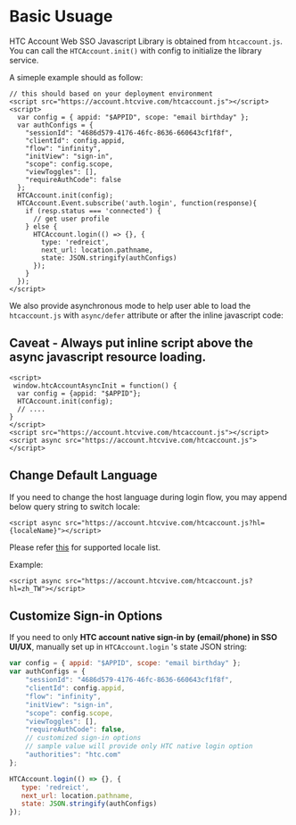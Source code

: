 # Basic Usuage

HTC Account Web SSO Javascript Library is obtained from `htcaccount.js`. You can call the `HTCAccount.init()` with config to initialize the library service.

A simeple example should as follow:

```markup
// this should based on your deployment environment
<script src="https://account.htcvive.com/htcaccount.js"></script>
<script>
  var config = { appid: "$APPID", scope: "email birthday" };
  var authConfigs = {
    "sessionId": "4686d579-4176-46fc-8636-660643cf1f8f",
    "clientId": config.appid,
    "flow": "infinity",
    "initView": "sign-in",
    "scope": config.scope,
    "viewToggles": [],
    "requireAuthCode": false
  };
  HTCAccount.init(config);
  HTCAccount.Event.subscribe('auth.login', function(response){
    if (resp.status === 'connected') {
      // get user profile
    } else {
      HTCAccount.login(() => {}, {
        type: 'redreict',
        next_url: location.pathname,
        state: JSON.stringify(authConfigs)
      });
    }
  });
</script>
```

We also provide asynchronous mode to help user able to load the `htcaccount.js` with `async/defer` attribute or after the inline javascript code:

## Caveat - Always put inline script above the async javascript resource loading.

```markup
<script>
 window.htcAccountAsyncInit = function() {
  var config = {appid: "$APPID"};
  HTCAccount.init(config);
  // ....
}
</script>
<script src="https://account.htcvive.com/htcaccount.js"></script>
<script async src="https://account.htcvive.com/htcaccount.js"></script>
```

## Change Default Language

If you need to change the host language during login flow, you may append below query string to switch locale:

```markup
<script async src="https://account.htcvive.com/htcaccount.js?hl={localeName}"></script>
```

Please refer [this](../server-to-server-sso/server-to-server-sso-integration.md#hl-query-parameter) for supported locale list.

Example:

```markup
<script async src="https://account.htcvive.com/htcaccount.js?hl=zh_TW"></script>
```

## Customize Sign-in Options

If you need to only **HTC account native sign-in by \(email/phone\) in SSO UI/UX**, manually set up in `HTCAccount.login` 's state JSON string:

```javascript
var config = { appid: "$APPID", scope: "email birthday" };
var authConfigs = {
    "sessionId": "4686d579-4176-46fc-8636-660643cf1f8f",
    "clientId": config.appid,
    "flow": "infinity",
    "initView": "sign-in",
    "scope": config.scope,
    "viewToggles": [],
    "requireAuthCode": false,
    // customized sign-in options
    // sample value will provide only HTC native login option
    "authorities": "htc.com"
};

HTCAccount.login(() => {}, {
   type: 'redreict',
   next_url: location.pathname,
   state: JSON.stringify(authConfigs)
});
```

